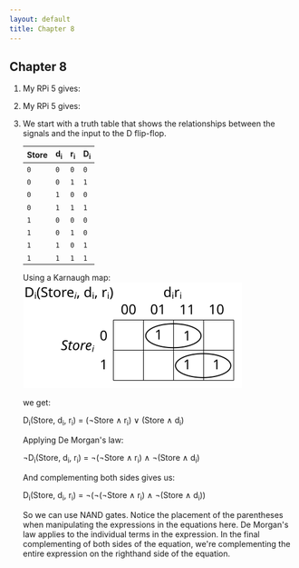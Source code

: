 ```yaml
---
layout: default
title: Chapter 8
---
```


## Chapter 8

1.  My RPi 5 gives:
2.  My RPi 5 gives:
3.  We start with a truth table that shows the relationships between the signals and the input to the D flip-flop.
        
    |Store|d<sub>i</sub>|r<sub>i</sub>|D<sub>i</sub>|
    |-----|-------------|-------------|-------------|
    | `0` |     `0`     |     `0`     |     `0`     |
    | `0` |     `0`     |     `1`     |     `1`     |
    | `0` |     `1`     |     `0`     |     `0`     |
    | `0` |     `1`     |     `1`     |     `1`     |
    | `1` |     `0`     |     `0`     |     `0`     |
    | `1` |     `0`     |     `1`     |     `0`     |
    | `1` |     `1`     |     `0`     |     `1`     |
    | `1` |     `1`     |     `1`     |     `1`     |

    Using a Karnaugh map:      
    ![](./assets/images/ch_08/1-bit_to_D.svg)

    we get:

    D<sub>i</sub>(Store, d<sub>i</sub>, r<sub>i</sub>) = (&not;Store &and; r<sub>i</sub>) &or; (Store &and; d<sub>i</sub>)

    Applying De Morgan's law:

    &not;D<sub>i</sub>(Store, d<sub>i</sub>, r<sub>i</sub>) = &not;(&not;Store &and; r<sub>i</sub>) &and; &not;(Store &and; d<sub>i</sub>)

    And complementing both sides gives us:

    D<sub>i</sub>(Store, d<sub>i</sub>, r<sub>i</sub>) = &not;(&not;(&not;Store &and; r<sub>i</sub>) &and; &not;(Store &and; d<sub>i</sub>))

    So we can use NAND gates. Notice the placement of the parentheses when manipulating the expressions in the equations here. De Morgan's law applies to the individual terms in the expression. In the final complementing of both sides of the equation, we're complementing the entire expression on the righthand side of the equation.
